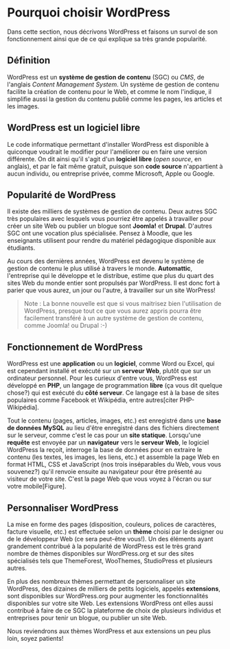 # Pourquoi choisir WordPress
Dans cette section, nous décrivons WordPress et faisons un survol de son fonctionnement ainsi que de ce qui explique sa très grande popularité.

## Définition
WordPress est un **système de gestion de contenu** (SGC) ou *CMS*, de l'anglais *Content Management System*. Un système de gestion de contenu facilite la création de contenu pour le Web, et comme le nom l'indique, il simplifie aussi la gestion du contenu publié comme les pages, les articles et les images.

## WordPress est un logiciel libre
Le code informatique permettant d'installer WordPress est disponible à quiconque voudrait le modifier pour l'améliorer ou en faire une version différente. On dit ainsi qu'il s'agit d'un **logiciel libre** (*open source*, en anglais), et par le fait même gratuit, puisque son **code source** n'appartient à aucun individu, ou entreprise privée, comme Microsoft, Apple ou Google.

## Popularité de WordPress
Il existe des milliers de systèmes de gestion de contenu. Deux autres SGC très populaires avec lesquels vous pourriez être appelés à travailler pour créer un site Web ou publier un blogue sont **Joomla!** et **Drupal**. D'autres SGC ont une vocation plus spécialisée. Pensez à Moodle, que les enseignants utilisent pour rendre du matériel pédagogique disponible aux étudiants.

Au cours des dernières années, WordPress est devenu le système de gestion de contenu le plus utilisé à travers le monde. **Automattic**, l'entreprise qui le développe et le distribue, estime que plus du quart des sites Web du monde entier sont propulsés par WordPress. Il est donc fort à parier que vous aurez, un jour ou l'autre, à travailler sur un site WorPress!

> Note : La bonne nouvelle est que si vous maitrisez bien l'utilisation de WordPress, presque tout ce que vous aurez appris pourra être facilement transféré à un autre système de gestion de contenu, comme Joomla! ou Drupal :-)

## Fonctionnement de WordPress
WordPress est une **application** ou un **logiciel**, comme Word ou Excel, qui est cependant installé et exécuté sur un **serveur Web**, plutôt que sur un ordinateur personnel. Pour les curieux d'entre vous, WordPress est développé en **PHP**, un langage de programmation **libre** (ça vous dit quelque chose?) qui est exécuté du **côté serveur**. Ce langage est à la base de sites populaires comme Facebook et Wikipédia, entre autres[citer PHP-Wikipédia].

Tout le contenu (pages, articles, images, etc.) est enregistré dans une **base de données MySQL** au lieu d'être enregistré dans des fichiers directement sur le serveur, comme c'est le cas pour un **site statique**. Lorsqu'une **requête** est envoyée par un **navigateur** vers le **serveur Web**, le logiciel WordPress la reçoit, interroge la base de données pour en extraire le contenu (les textes, les images, les liens, etc.) et assemble la page Web en format HTML, CSS et JavaScript (nos trois inséparables du Web, vous vous souvenez?) qu'il renvoie ensuite au navigateur pour être présenté au visiteur de votre site. C'est la page Web que vous voyez à l'écran ou sur votre mobile[Figure].

## Personnaliser WordPress
La mise en forme des pages (disposition, couleurs, polices de caractères, facture visuelle, etc.) est effectuée selon un **thème** choisi par le designer ou de le développeur Web (ce sera peut-être vous!). Un des éléments ayant grandement contribué à la popularité de WordPress est le très grand nombre de thèmes disponibles sur WordPress.org et sur des sites spécialisés tels que ThemeForest, WooThemes, StudioPress et plusieurs autres.

En plus des nombreux thèmes permettant de personnaliser un site WordPress, des dizaines de milliers de petits logiciels, appelés **extensions**, sont disponibles sur WordPress.org pour augmenter les fonctionnalités disponibles sur votre site Web. Les extensions WordPress ont elles aussi contribué à faire de ce SGC la plateforme de choix de plusieurs individus et entreprises pour tenir un blogue, ou publier un site Web.

Nous reviendrons aux thèmes WordPress et aux extensions un peu plus loin, soyez patients!
